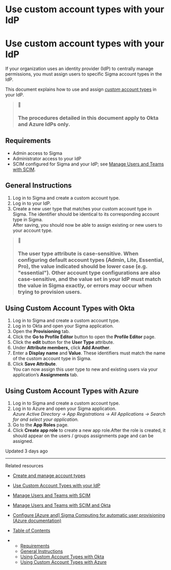 # Use custom account types with your IdP

# Use custom account types with your IdP

If your organization uses an identity provider (IdP) to centrally manage permissions, you must assign users to specific Sigma account types in the IdP.

This document explains how to use and assign [*custom* account types](/docs/create-and-manage-account-types) in your IdP.

> 📘
>
> ### The procedures detailed in this document apply to Okta and Azure IdPs only.

## Requirements

* Admin access to Sigma
* Administrator access to your IdP
* SCIM configured for Sigma and your IdP; see [Manage Users and Teams with SCIM](/docs/manage-users-and-teams-with-scim).

## General Instructions

1. Log in to Sigma and create a custom account type.
2. Log in to your IdP.
3. Create a new user type that matches your custom account type in Sigma. The identifier should be identical to its corresponding account type in Sigma.  
   After saving, you should now be able to assign existing or new users to your account type.

> 🚧
>
> ### The user type attribute is case-sensitive. When configuring default account types (Admin, Lite, Essential, Pro), the value indicated should be lower case (e.g. "essential"). Other account type configurations are also case-sensitive, and the value set in your IdP must match the value in Sigma exactly, or errors may occur when trying to provision users.

## Using Custom Account Types with Okta

1. Log in to Sigma and create a custom account type.
2. Log in to Okta and open your Sigma application.
3. Open the **Provisioning** tab.
4. Click the **Go to Profile Editor** button to open the **Profile Editor** page.
5. Click the **edit** button for the **User Type** attribute.
6. Under **Attribute members,** click **Add Another**.
7. Enter a **Display name** and **Value**. These identifiers must match the name of the custom account type in Sigma.
8. Click **Save Attribute**.  
   You can now assign this user type to new and existing users via your application’s **Assignments** tab.

## Using Custom Account Types with Azure

1. Log in to Sigma and create a custom account type.
2. Log in to Azure and open your Sigma application.  
   *Azure Active Directory -> App Registrations -> All Applications -> Search for and select your application.*
3. Go to the **App Roles** page.
4. Click **Create app role** to create a new app role.After the role is created, it should appear on the users / groups assignments page and can be assigned.

Updated 3 days ago

---

Related resources

* [Create and manage account types](/docs/create-and-manage-account-types)
* [Use Custom Account Types with your IdP](/docs/use-custom-account-types-with-your-idp)
* [Manage Users and Teams with SCIM](/docs/manage-users-and-teams-with-scim)
* [Manage Users and Teams with SCIM and Okta](/docs/manage-users-and-teams-with-scim-and-okta)
* [Configure [Azure and] Sigma Computing for automatic user provisioning (Azure documentation)](https://docs.microsoft.com/en-us/azure/active-directory/saas-apps/sigma-computing-provisioning-tutorial)

* [Table of Contents](#)
* + [Requirements](#requirements)
  + [General Instructions](#general-instructions)
  + [Using Custom Account Types with Okta](#using-custom-account-types-with-okta)
  + [Using Custom Account Types with Azure](#using-custom-account-types-with-azure)
